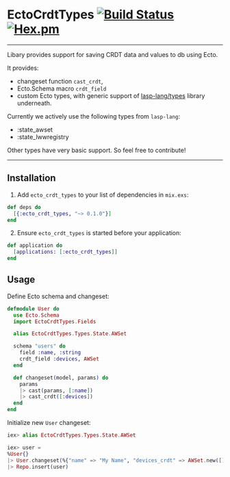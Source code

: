 # EctoCrdtTypes [![Build Status](https://travis-ci.org/ExpressApp/ecto_crdt_types.svg?branch=master)](https://travis-ci.org/ExpressApp/ecto_crdt_types) [![Hex.pm](https://img.shields.io/hexpm/v/ecto_crdt_types.svg)](https://hex.pm/packages/ecto_crdt_types)

---

Libary provides support for saving CRDT data and values to db using Ecto.

It provides:
- changeset function `cast_crdt`,
- Ecto.Schema macro `crdt_field`
- custom Ecto types, with generic support of [lasp-lang/types](https://github.com/lasp-lang/types) library underneath.

Currently we actively use the following types from `lasp-lang`:
- :state_awset
- :state_lwwregistry

Other types have very basic support. So feel free to contribute!

---


## Installation

1. Add `ecto_crdt_types` to your list of dependencies in `mix.exs`:

```elixir
def deps do
  [{:ecto_crdt_types, "~> 0.1.0"}]
end
```

2. Ensure `ecto_crdt_types` is started before your application:

```elixir
def application do
  [applications: [:ecto_crdt_types]]
end
```

## Usage

Define Ecto schema and changeset:

```elixir
defmodule User do
  use Ecto.Schema
  import EctoCrdtTypes.Fields

  alias EctoCrdtTypes.Types.State.AWSet

  schema "users" do
    field :name, :string
    crdt_field :devices, AWSet
  end

  def changeset(model, params) do
    params
    |> cast(params, [:name])
    |> cast_crdt([:devices])
  end
end
```

Initialize new `User` changeset:

```elixir
iex> alias EctoCrdtTypes.Types.State.AWSet

iex> user =
%User{}
|> User.changeset(%{"name" => "My Name", "devices_crdt" => AWSet.new([]))
|> Repo.insert(user)
```

